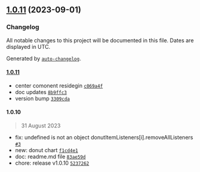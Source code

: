 

## [1.0.11](https://github.com/eramudeep/rn-circular-chart/compare/1.0.10...1.0.11) (2023-09-01)

### Changelog

All notable changes to this project will be documented in this file. Dates are displayed in UTC.

Generated by [`auto-changelog`](https://github.com/CookPete/auto-changelog).

#### [1.0.11](https://github.com/eramudeep/react-native-circular-chart/compare/1.0.10...1.0.11)

- center comonent residegin [`c069a4f`](https://github.com/eramudeep/react-native-circular-chart/commit/c069a4f46d09b0289ad46de25d58f60d7d5a03b1)
- doc updates [`8b9ffc3`](https://github.com/eramudeep/react-native-circular-chart/commit/8b9ffc3ce724b281596af6bb68e098cc9c5b1d68)
- version bump [`3309cda`](https://github.com/eramudeep/react-native-circular-chart/commit/3309cda3dca2b6365d4d5281aecaf5597f542ba1)

#### 1.0.10

> 31 August 2023

- fix: undefined is not an object donutItemListeners[i].removeAllListeners [`#3`](https://github.com/eramudeep/react-native-circular-chart/pull/3)
- new: donut chart [`f1cd4e1`](https://github.com/eramudeep/react-native-circular-chart/commit/f1cd4e1bdc213fb89d20c672a2d8126f5dbfdf6b)
- doc: readme.md file [`83ae59d`](https://github.com/eramudeep/react-native-circular-chart/commit/83ae59da7d575f813fd3ee99005bc8ded5dfc056)
- chore: release v1.0.10 [`5237262`](https://github.com/eramudeep/react-native-circular-chart/commit/523726249e670360043e5f36ba80506f39653bc2)